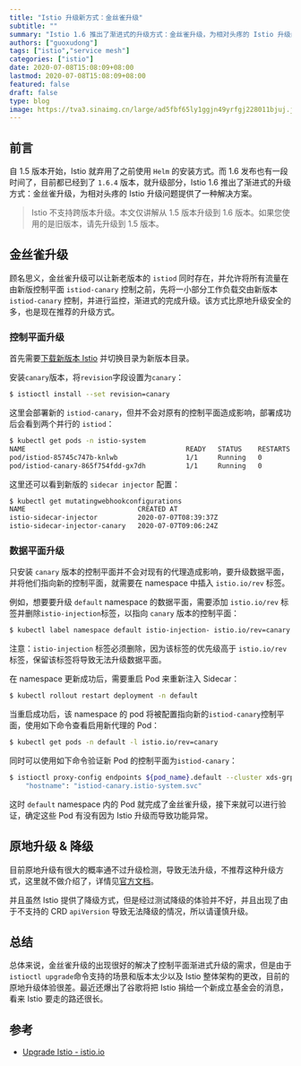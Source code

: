 ```yaml
---
title: "Istio 升级新方式：金丝雀升级"
subtitle: ""
summary: "Istio 1.6 推出了渐进式的升级方式：金丝雀升级，为相对头疼的 Istio 升级问题提供了一种解决方案。"
authors: ["guoxudong"]
tags: ["istio","service mesh"]
categories: ["istio"]
date: 2020-07-08T15:08:09+08:00
lastmod: 2020-07-08T15:08:09+08:00
featured: false
draft: false
type: blog
image: https://tva3.sinaimg.cn/large/ad5fbf65ly1ggjn49yrfgj228011bjuj.jpg
---
```

## 前言

自 1.5 版本开始，Istio 就弃用了之前使用 `Helm` 的安装方式。而 1.6 发布也有一段时间了，目前都已经到了 `1.6.4` 版本，就升级部分，Istio 1.6 推出了渐进式的升级方式：金丝雀升级，为相对头疼的 Istio 升级问题提供了一种解决方案。

>Istio 不支持跨版本升级。本文仅讲解从 1.5 版本升级到 1.6 版本。如果您使用的是旧版本，请先升级到 1.5 版本。

## 金丝雀升级

顾名思义，金丝雀升级可以让新老版本的 `istiod` 同时存在，并允许将所有流量在由新版控制平面 `istiod-canary` 控制之前，先将一小部分工作负载交由新版本 `istiod-canary` 控制，并进行监控，渐进式的完成升级。该方式比原地升级安全的多，也是现在推荐的升级方式。

### 控制平面升级

首先需要[下载新版本 Istio](https://github.com/istio/istio/releases) 并切换目录为新版本目录。

安装`canary`版本，将`revision`字段设置为`canary`：

```bash
$ istioctl install --set revision=canary
```

这里会部署新的 `istiod-canary`，但并不会对原有的控制平面造成影响，部署成功后会看到两个并行的 `istiod`：

```bash
$ kubectl get pods -n istio-system
NAME                                        READY   STATUS    RESTARTS   AGE
pod/istiod-85745c747b-knlwb                 1/1     Running   0          33m
pod/istiod-canary-865f754fdd-gx7dh          1/1     Running   0          3m25s
```

这里还可以看到新版的 `sidecar injector` 配置：

```bash
$ kubectl get mutatingwebhookconfigurations
NAME                            CREATED AT
istio-sidecar-injector          2020-07-07T08:39:37Z
istio-sidecar-injector-canary   2020-07-07T09:06:24Z
```

### 数据平面升级

只安装 `canary` 版本的控制平面并不会对现有的代理造成影响，要升级数据平面，并将他们指向新的控制平面，就需要在 namespace 中插入 `istio.io/rev` 标签。

例如，想要要升级 `default` namespace 的数据平面，需要添加 `istio.io/rev` 标签并删除`istio-injection`标签，以指向 `canary` 版本的控制平面：

```bash
$ kubectl label namespace default istio-injection- istio.io/rev=canary
```

注意：`istio-injection` 标签必须删除，因为该标签的优先级高于 `istio.io/rev` 标签，保留该标签将导致无法升级数据平面。

在 namespace 更新成功后，需要重启 Pod 来重新注入 Sidecar：

```bash
$ kubectl rollout restart deployment -n default
```

当重启成功后，该 namespace 的 pod 将被配置指向新的`istiod-canary`控制平面，使用如下命令查看启用新代理的 Pod：

```bash
$ kubectl get pods -n default -l istio.io/rev=canary
```

同时可以使用如下命令验证新 Pod 的控制平面为`istiod-canary`：

```bash
$ istioctl proxy-config endpoints ${pod_name}.default --cluster xds-grpc -ojson | grep hostname
    "hostname": "istiod-canary.istio-system.svc"
```

这时 `default` namespace 内的 Pod 就完成了金丝雀升级，接下来就可以进行验证，确定这些 Pod 有没有因为 Istio 升级而导致功能异常。

## 原地升级 & 降级

目前原地升级有很大的概率通不过升级检测，导致无法升级，不推荐这种升级方式，这里就不做介绍了，详情见[官方文档](https://istio.io/latest/docs/setup/upgrade/)。

并且虽然 Istio 提供了降级方式，但是经过测试降级的体验并不好，并且出现了由于不支持的 CRD `apiVersion` 导致无法降级的情况，所以请谨慎升级。

## 总结

总体来说，金丝雀升级的出现很好的解决了控制平面渐进式升级的需求，但是由于`istioctl upgrade`命令支持的场景和版本太少以及 Istio 整体架构的更改，目前的原地升级体验很差。最近还爆出了谷歌将把 Istio 捐给一个新成立基金会的消息，看来 Istio 要走的路还很长。

## 参考

- [Upgrade Istio - istio.io](https://istio.io/latest/docs/setup/upgrade/)
